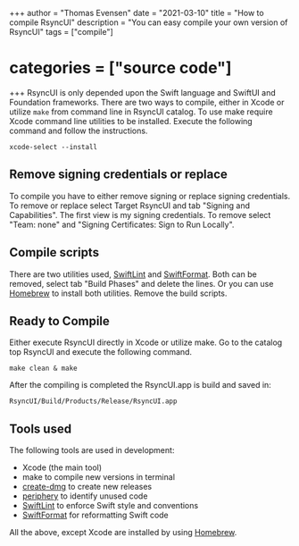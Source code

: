 +++
author = "Thomas Evensen"
date = "2021-03-10"
title =  "How to compile RsyncUI"
description = "You can easy compile your own version of RsyncUI"
tags = ["compile"]
# categories = ["source code"]
+++
RsyncUI is only depended upon the Swift language and SwiftUI and Foundation frameworks. There are two ways to compile, either in Xcode or utilize `make` from command line in RsyncUI catalog. To use make require Xcode command line utilities to be installed. Execute the following command and follow the instructions.
```
xcode-select --install
```
## Remove signing credentials or replace

To compile you have to either remove signing or replace signing credentials. To remove or replace select Target RsyncUI and tab "Signing and Capabilities". The first view is my signing credentials. To remove select "Team: none" and "Signing Certificates: Sign to Run Locally".

## Compile scripts

There are two utilities used, [SwiftLint](https://github.com/realm/SwiftLint) and [SwiftFormat](https://github.com/nicklockwood/SwiftFormat). Both can be removed, select tab "Build Phases" and delete the lines. Or you can use [Homebrew](https://brew.sh/index_nb) to install both utilities. Remove the build scripts.

## Ready to Compile

Either execute RsyncUI directly in Xcode or utilize make. Go to the catalog top RsyncUI and execute the following command.
```
make clean & make
```
After the compiling is completed the RsyncUI.app is build and saved in:
```
RsyncUI/Build/Products/Release/RsyncUI.app
```
## Tools used

The following tools are used in development:

- Xcode (the main tool)
- make to compile new versions in terminal
- [create-dmg](https://github.com/sindresorhus/create-dmg) to create new releases
- [periphery](https://github.com/peripheryapp/periphery) to identify unused code
- [SwiftLint](https://github.com/realm/SwiftLint) to enforce Swift style and conventions
- [SwiftFormat](https://github.com/nicklockwood/SwiftFormat) for reformatting Swift code

All the above, except Xcode are installed by using [Homebrew](https://brew.sh/).
